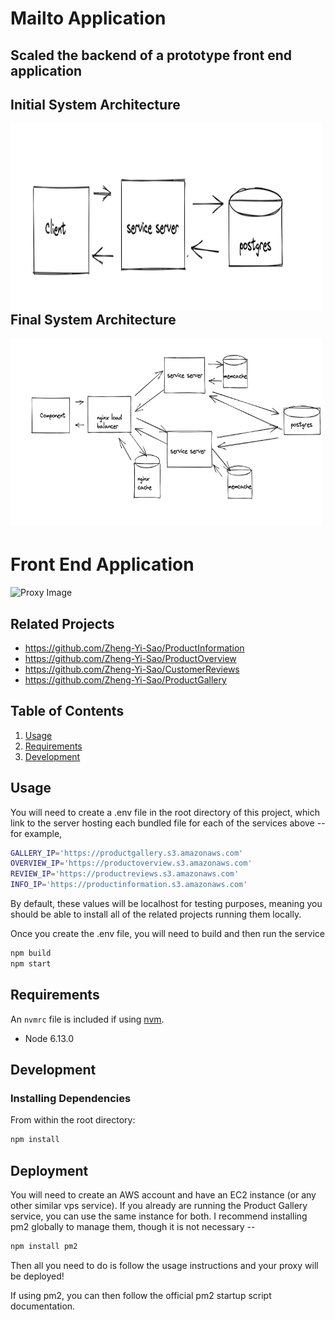 # Mailto Application
## Scaled the backend of a prototype front end application
## Initial System Architecture
<a href="url"><img src="initialDesign.png" align="left" height="300px" width="500px"></a>

<br/><br/><br/><br/><br/><br/><br/><br/><br/><br/><br/><br/><br/><br/><br/><br/>

## Final System Architecture
<a href="url"><img src="systemDesign.png" align="left" height="300px" width="500px"></a>



<br /> <br /><br /><br /><br /><br /><br /><br /><br /><br /><br /><br /><br /><br /> <br /><br /><br /><br />

# Front End Application
![Proxy Image](/proxy%20deployed.PNG)
## Related Projects

  - https://github.com/Zheng-Yi-Sao/ProductInformation
  - https://github.com/Zheng-Yi-Sao/ProductOverview
  - https://github.com/Zheng-Yi-Sao/CustomerReviews
  - https://github.com/Zheng-Yi-Sao/ProductGallery

## Table of Contents

1. [Usage](#Usage)
1. [Requirements](#requirements)
1. [Development](#development)

## Usage

You will need to create a .env file in the root directory of this project, which link to the server hosting each bundled file for each of the services above -- for example,
```sh
GALLERY_IP='https://productgallery.s3.amazonaws.com'
OVERVIEW_IP='https://productoverview.s3.amazonaws.com'
REVIEW_IP='https://productreviews.s3.amazonaws.com'
INFO_IP='https://productinformation.s3.amazonaws.com'
```

By default, these values will be localhost for testing purposes, meaning you should be able to install all of the related projects running them locally.

Once you create the .env file, you will need to build and then run the service
```sh
npm build
npm start
```


## Requirements

An `nvmrc` file is included if using [nvm](https://github.com/creationix/nvm).

- Node 6.13.0

## Development


### Installing Dependencies

From within the root directory:

```sh
npm install
```
## Deployment
You will need to create an AWS account and have an EC2 instance (or any other similar vps service). If you already are running the Product Gallery service, you can use the same instance for both. I recommend installing pm2 globally to manage them, though it is not necessary --
```sh
npm install pm2
```

Then all you need to do is follow the usage instructions and your proxy will be deployed!

If using pm2, you can then follow the official pm2 startup script documentation.

